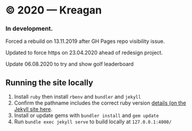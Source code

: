 # © 2020 — Kreagan

### In development.

Forced a rebuild on 13.11.2019 after GH Pages repo visibility issue.

Updated to force https on 23.04.2020 ahead of redesign project.

Update 06.08.2020 to try and show golf leaderboard

## Running the site locally

1. Install `ruby` then install `rbenv` and `bundler` and `jekyll`
2. Confirm the pathname includes the correct ruby version [details (on the Jekyll site here](https://jekyllrb.com/docs/installation/macos/).
3. Install or update gems with `bundler install` and `gem update`
4. Run `bundle exec jekyll serve` to build locally at `127.0.0.1:4000/`
